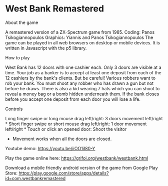 # West Bank Remastered
About the game

A remastered version of a ZX-Spectrum game from 1985.
Coding: Panos Tsikogiannopoulos
Graphics: Yiannis and Panos Tsikogiannopoulos
The game can be played in all web browsers on desktop or mobile devices. It is written in Javascript with the p5 library.

How to play

West Bank has 12 doors with one cashier each. Only 3 doors are visible at a time. Your job as a banker is to accept at least one deposit from each of the 12 cashiers by the bank's clients. But be careful! Various robbers want to rob your bank. You must shoot any robber who has drawn a gun but not before he draws. There is also a kid wearing 7 hats which you can shoot to reveal a money bag or a bomb hidden underneath them.
If the bank closes before you accept one deposit from each door you will lose a life.

Controls

Long finger swipe or long mouse drag left/right:   3 doors movement left/right *
Short finger swipe or short mouse drag left/right: 1 door movement left/right *
Touch or click an opened door: Shoot the visitor
* Movement works when all the doors are closed.


Youtube demo: https://youtu.be/iiOO1iI80-Y

Play the game online here: https://grifoi.org/westbank/westbank.html

Download a mobile friendly android version of the game from Google Play Store: https://play.google.com/store/apps/details?id=com.westbankremastered

